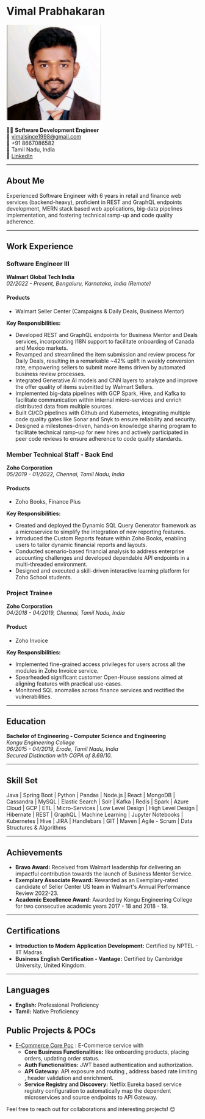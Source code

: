 # Vimal Prabhakaran
<img src="profile_picture.jpg" width="250"/>

👨‍💻 **Software Development Engineer**  
📧 vimalsince1998@gmail.com  
📱 +91 8667086582  
📍 Tamil Nadu, India  
🔗 [LinkedIn](linkedin.com/in/vimalsince1998)  


---

## About Me

Experienced Software Engineer with 6 years in retail and finance web services (backend-heavy), proficient in REST and GraphQL endpoints development, MERN stack based web applications, big-data pipelines implementation, and fostering technical ramp-up and code quality adherence.

---

## Work Experience

### Software Engineer III  
**Walmart Global Tech India**  
*02/2022 - Present, Bengaluru, Karnataka, India (Remote)*

#### Products
- Walmart Seller Center (Campaigns & Daily Deals, Business Mentor)

**Key Responsibilities:**
- Developed REST and GraphQL endpoints for Business Mentor and Deals services, incorporating I18N support to facilitate onboarding of Canada and Mexico markets.
- Revamped and streamlined the item submission and review process for Daily Deals, resulting in a remarkable ~42% uplift in weekly conversion rate, empowering sellers to submit more items driven by automated business review processes.
- Integrated Generative AI models and CNN layers to analyze and improve the offer quality of items submitted by Walmart Sellers.
- Implemented big-data pipelines with GCP Spark, Hive, and Kafka to facilitate communication within internal micro-services and enrich distributed data from multiple sources.
- Built CI/CD pipelines with Github and Kubernetes, integrating multiple code quality gates like Sonar and Snyk to ensure reliability and security.
- Designed a milestones-driven, hands-on knowledge sharing program to facilitate technical ramp-up for new hires and actively participated in peer code reviews to ensure adherence to code quality standards.

### Member Technical Staff - Back End  
**Zoho Corporation**  
*05/2019 - 01/2022, Chennai, Tamil Nadu, India*

#### Products
- Zoho Books, Finance Plus

**Key Responsibilities:**
- Created and deployed the Dynamic SQL Query Generator framework as a microservice to simplify the integration of new reporting features.
- Introduced the Custom Reports feature within Zoho Books, enabling users to tailor dynamic financial reports and layouts.
- Conducted scenario-based financial analysis to address enterprise accounting challenges and developed dependable API endpoints in a multi-threaded environment.
- Designed and executed a skill-driven interactive learning platform for Zoho School students.

### Project Trainee  
**Zoho Corporation**  
*04/2018 - 04/2019, Chennai, Tamil Nadu, India*

#### Product
- Zoho Invoice

**Key Responsibilities:**
- Implemented fine-grained access privileges for users across all the modules in Zoho Invoice service.
- Spearheaded significant customer Open-House sessions aimed at aligning features with practical use-cases.
- Monitored SQL anomalies across finance services and rectified the vulnerabilities.

---

## Education

**Bachelor of Engineering - Computer Science and Engineering**  
*Kongu Engineering College*  
*06/2015 - 04/2019, Erode, Tamil Nadu, India*  
*Secured Distinction with CGPA of 8.69/10.*

---

## Skill Set

Java | Spring Boot | Python | Pandas | Node.js | React | MongoDB | Cassandra | MySQL | Elastic Search | Solr | Kafka | Redis | Spark | Azure Cloud | GCP | ETL | Micro-Services | Low Level Design | High Level Design | Hibernate | REST | GraphQL | Machine Learning | Jupyter Notebooks | Kubernetes | Hive | JIRA | Handlebars | GIT | Maven | Agile - Scrum | Data Structures & Algorithms

---

## Achievements

- **Bravo Award:** Received from Walmart leadership for delivering an impactful contribution towards the launch of Business Mentor Service.
- **Exemplary Associate Reward:** Rewarded as an Exemplary-rated candidate of Seller Center US team in Walmart's Annual Performance Review 2022-23.
- **Academic Excellence Award:** Awarded by Kongu Engineering College for two consecutive academic years 2017 - 18 and 2018 - 19.

---

## Certifications

- **Introduction to Modern Application Development:** Certified by NPTEL - IIT Madras.
- **Business English Certification - Vantage:** Certified by Cambridge University, United Kingdom.

---

## Languages

- **English:** Professional Proficiency
- **Tamil:** Native Proficiency

## Public Projects & POCs

- [E-Commerce Core Poc](https://github.com/vimal-prabhakaran/pesto-assessment-ecommerce/tree/main) : E-Commerce service with
  - **Core Business Functionalities:** like onboarding products, placing orders, updating order status.
  - **Auth Functionalities:** JWT based authentication and authorization.
  - **API Gateway:** API exposure and routing , address based rate limiting , header validation and enrichment.
  - **Service Registry and Discovery:** Netflix Eureka based service registry configuration to automatically map the dependent microservices and source endpoints to API Gateway.

Feel free to reach out for collaborations and interesting projects! 😊
